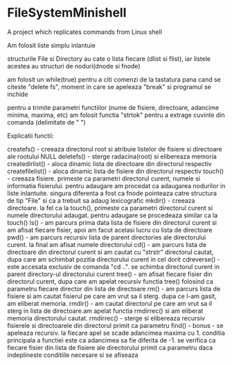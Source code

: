 # FileSystemMinishell
A project which replicates commands from Linux shell

Am folosit liste simplu inlantuie

structurile File si Directory au cate o lista fiecare (dlist si flist), iar listele acestea au structuri de noduri(dnode si fnode)

am folosit un while(true) pentru a citi comenzi de la tastatura pana cand se citeste "delete fs", moment in care se apeleaza "break" si programul se inchide

pentru a trimite parametri functiilor (nume de fisiere, directoare, adancime minima, maxima, etc) am folosit functia "strtok" pentru a extrage cuvinte din comanda (delimitate de " ")

Explicatii functii:

createfs() - creeaza directorul root si atribuie listelor de fisiere si directoare ale rootului NULL
deletefs() - sterge radacina(root) si elibereaza memoria
createdirlist() - aloca dinamic lista de directoare din directorul respectiv
createfilelist() - aloca dinamic lista de fisiere din directorul respectiv
touch() - creeaza fisiere. primeste ca parametri directorul curent, numele si informatia fisierului. pentru adaugare am procedat ca adaugarea nodurilor in liste inlantuite. singura diferenta a fost ca fnode pointeaza catre structura de tip "File" si ca a trebuit sa adaug lexicografic
mkdir() - creeaza directoare. la fel ca la touch(), primeste ca parametri directorul curent si numele directorului adaugat. pentru adaugare se procedeaza similar ca la touch()
ls() - am parcurs prima data lista de fisiere din directorul curent si am afisat fiecare fisier, apoi am facut acelasi lucru cu lista de directoare
pwd() - am parcurs recursiv lista de parent directories ale directorului curent. la final am afisat numele directorului
cd() - am parcurs lista de directoare din directorul curent si am cautat cu "strstr" directorul cautat, dupa care am schimbat pozitia directorului curent in cel dorit
cdreverse() - este accesata exclusiv de comanda "cd ..". se schimba directorul curent in parent directory-ul directorului curent
tree() - am afisat fiecare fisier din directorul curent, dupa care am apelat recursiv functia tree() folosind ca parametru fiecare director din lista de directoare
rm() - am parcurs lista de fisiere si am cautat fisierul pe care am vrut sa il sterg. dupa ce l-am gasit, am eliberat memoria.
rmdir() - am cautat directorul pe care am vrut sa il sterg in lista de directoare.am apelat functia rmdirrec() si am eliberat memoria directorului cautat.
rmdirrec() - sterge si elibereaza recursiv fisierele si directoarele din directorul primit ca parametru
find() - bonus - se apeleaza recursiv. la fiecare apel se scade adancimea maxima cu 1. conditia principala a functiei este ca adancimea sa fie diferita de -1. se verifica ca fiecare fisier din lista de fisiere ale directorului primit ca parametru daca indeplineste conditiile necesare si se afiseaza
